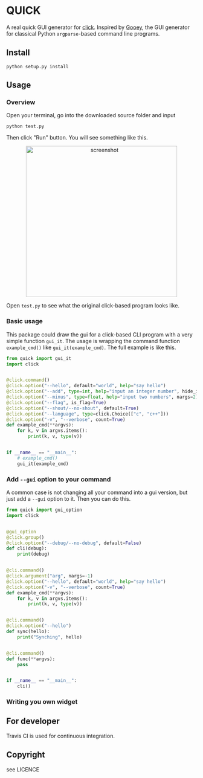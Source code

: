 # QUICK

A real quick GUI generator for [click](https://github.com/pallets/click). Inspired by [Gooey](
https://github.com/chriskiehl/Gooey), the GUI generator for classical Python `argparse`-based command line programs.

## Install

```
python setup.py install
```

## Usage

### Overview
Open your terminal, go into the downloaded source folder and input
```shell
python test.py
```
Then click "Run" button. You will see something like this.
<p align="center">
<img src="https://user-images.githubusercontent.com/6657200/38025934-bf93013c-32bc-11e8-8d12-91411b28946e.png" alt="screenshot" style="max-width:100%;" width="400">
</p>

Open `test.py` to see what the original click-based program looks like.

### Basic usage

This package could draw the gui for a click-based CLI program with a very
simple function `gui_it`. The usage is wrapping the command function
`example_cmd()`  like `gui_it(example_cmd)`. The full example is like
this.

```python
from quick import gui_it
import click


@click.command()
@click.option("--hello", default="world", help="say hello")
@click.option("--add", type=int, help="input an integer number", hide_input=True)
@click.option("--minus", type=float, help="input two numbers", nargs=2)
@click.option("--flag", is_flag=True)
@click.option("--shout/--no-shout", default=True)
@click.option("--language", type=click.Choice(["c", "c++"]))
@click.option("-v", "--verbose", count=True)
def example_cmd(**argvs):
    for k, v in argvs.items():
        print(k, v, type(v))


if __name__ == "__main__":
    # example_cmd()
    gui_it(example_cmd)
```

###  Add `--gui` option to your command

A common case is not changing all your command into a gui version, but just
add a `--gui` option to it. Then you can do this.

```python
from quick import gui_option
import click


@gui_option
@click.group()
@click.option("--debug/--no-debug", default=False)
def cli(debug):
    print(debug)


@cli.command()
@click.argument("arg", nargs=-1)
@click.option("--hello", default="world", help="say hello")
@click.option("-v", "--verbose", count=True)
def example_cmd(**argvs):
    for k, v in argvs.items():
        print(k, v, type(v))


@cli.command()
@click.option("--hello")
def sync(hello):
    print("Synching", hello)


@cli.command()
def func(**argvs):
    pass


if __name__ == "__main__":
    cli()
```

### Writing you own widget


## For developer
Travis CI is used for continuous integration.

## Copyright
see LICENCE
